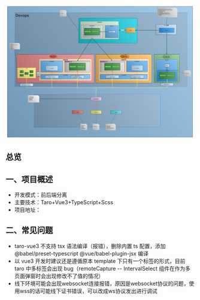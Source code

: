 ![img](../../../pic/Web开发流程图.png)
## 总览

## 一、项目概述

- 开发模式：前后端分离
- 主要技术：Taro+Vue3+TypeScript+Scss
- 项目地址：


## 二、常见问题

- taro-vue3 不支持 tsx 语法编译（报错），删除内置 ts 配置，添加 @babel/preset-typescript @vue/babel-plugin-jsx 编译
- 以 vue3 开发时建议还是遵循原本 template 下只有一个标签的形式，目前 taro 中多标签会出现 bug（remoteCapture -- IntervalSelect 组件在作为多页面弹窗时会出现修改不了值的情况）
- 线下环境可能会出现websocket连接报错，原因是websocket协议的问题，使用wss的话可能线下证书错误，可以改成ws协议发出进行调试
  